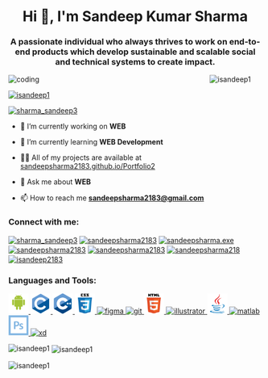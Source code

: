 <h1 align="center">Hi 👋, I'm Sandeep Kumar Sharma</h1>
<h3 align="center">A passionate individual who always thrives to work on end-to-end products which develop sustainable and scalable social and technical systems to create impact.</h3>
<img align="left" alt="coding" width=400 src="https://cdni.iconscout.com/illustration/premium/thumb/coder-3462295-2895977.png" >

<p align="left"> <img src="https://komarev.com/ghpvc/?username=isandeep1&label=Profile%20views&color=0e75b6&style=flat" alt="isandeep1" /> </p>

<p align="left"> <a href="https://github.com/ryo-ma/github-profile-trophy"><img src="https://github-profile-trophy.vercel.app/?username=isandeep1" alt="isandeep1" /></a> </p>

<p align="left"> <a href="https://twitter.com/sharma_sandeep3" target="blank"><img src="https://img.shields.io/twitter/follow/sharma_sandeep3?logo=twitter&style=for-the-badge" alt="sharma_sandeep3" /></a> </p>

- 🔭 I’m currently working on **WEB**

- 🌱 I’m currently learning **WEB Development**

- 👨‍💻 All of my projects are available at [sandeepsharma2183.github.io/Portfolio2](sandeepsharma2183.github.io/Portfolio2)

- 💬 Ask me about **WEB**

- 📫 How to reach me **sandeepsharma2183@gmail.com**

<h3 align="left">Connect with me:</h3>
<p align="left">
<a href="https://twitter.com/sharma_sandeep3" target="blank"><img align="center" src="https://raw.githubusercontent.com/rahuldkjain/github-profile-readme-generator/master/src/images/icons/Social/twitter.svg" alt="sharma_sandeep3" height="30" width="40" /></a>
<a href="https://linkedin.com/in/sandeepsharma2183" target="blank"><img align="center" src="https://raw.githubusercontent.com/rahuldkjain/github-profile-readme-generator/master/src/images/icons/Social/linked-in-alt.svg" alt="sandeepsharma2183" height="30" width="40" /></a>
<a href="https://instagram.com/sandeepsharma.exe" target="blank"><img align="center" src="https://raw.githubusercontent.com/rahuldkjain/github-profile-readme-generator/master/src/images/icons/Social/instagram.svg" alt="sandeepsharma.exe" height="30" width="40" /></a>
<a href="https://medium.com/sandeepsharma2183" target="blank"><img align="center" src="https://raw.githubusercontent.com/rahuldkjain/github-profile-readme-generator/master/src/images/icons/Social/medium.svg" alt="sandeepsharma2183" height="30" width="40" /></a>
<a href="https://www.codechef.com/users/sandeepsharma2183" target="blank"><img align="center" src="https://cdn.jsdelivr.net/npm/simple-icons@3.1.0/icons/codechef.svg" alt="sandeepsharma2183" height="30" width="40" /></a>
<a href="https://www.hackerrank.com/sandeepsharma218" target="blank"><img align="center" src="https://raw.githubusercontent.com/rahuldkjain/github-profile-readme-generator/master/src/images/icons/Social/hackerrank.svg" alt="sandeepsharma218" height="30" width="40" /></a>
<a href="https://auth.geeksforgeeks.org/user/isandeep2183" target="blank"><img align="center" src="https://raw.githubusercontent.com/rahuldkjain/github-profile-readme-generator/master/src/images/icons/Social/geeks-for-geeks.svg" alt="isandeep2183" height="30" width="40" /></a>
</p>

<h3 align="left">Languages and Tools:</h3>
<p align="left"> <a href="https://developer.android.com" target="_blank" rel="noreferrer"> <img src="https://raw.githubusercontent.com/devicons/devicon/master/icons/android/android-original-wordmark.svg" alt="android" width="40" height="40"/> </a> <a href="https://www.cprogramming.com/" target="_blank" rel="noreferrer"> <img src="https://raw.githubusercontent.com/devicons/devicon/master/icons/c/c-original.svg" alt="c" width="40" height="40"/> </a> <a href="https://www.w3schools.com/cpp/" target="_blank" rel="noreferrer"> <img src="https://raw.githubusercontent.com/devicons/devicon/master/icons/cplusplus/cplusplus-original.svg" alt="cplusplus" width="40" height="40"/> </a> <a href="https://www.w3schools.com/css/" target="_blank" rel="noreferrer"> <img src="https://raw.githubusercontent.com/devicons/devicon/master/icons/css3/css3-original-wordmark.svg" alt="css3" width="40" height="40"/> </a> <a href="https://www.figma.com/" target="_blank" rel="noreferrer"> <img src="https://www.vectorlogo.zone/logos/figma/figma-icon.svg" alt="figma" width="40" height="40"/> </a> <a href="https://git-scm.com/" target="_blank" rel="noreferrer"> <img src="https://www.vectorlogo.zone/logos/git-scm/git-scm-icon.svg" alt="git" width="40" height="40"/> </a> <a href="https://www.w3.org/html/" target="_blank" rel="noreferrer"> <img src="https://raw.githubusercontent.com/devicons/devicon/master/icons/html5/html5-original-wordmark.svg" alt="html5" width="40" height="40"/> </a> <a href="https://www.adobe.com/in/products/illustrator.html" target="_blank" rel="noreferrer"> <img src="https://www.vectorlogo.zone/logos/adobe_illustrator/adobe_illustrator-icon.svg" alt="illustrator" width="40" height="40"/> </a> <a href="https://www.java.com" target="_blank" rel="noreferrer"> <img src="https://raw.githubusercontent.com/devicons/devicon/master/icons/java/java-original.svg" alt="java" width="40" height="40"/> </a> <a href="https://www.mathworks.com/" target="_blank" rel="noreferrer"> <img src="https://upload.wikimedia.org/wikipedia/commons/2/21/Matlab_Logo.png" alt="matlab" width="40" height="40"/> </a> <a href="https://www.photoshop.com/en" target="_blank" rel="noreferrer"> <img src="https://raw.githubusercontent.com/devicons/devicon/master/icons/photoshop/photoshop-line.svg" alt="photoshop" width="40" height="40"/> </a> <a href="https://www.adobe.com/products/xd.html" target="_blank" rel="noreferrer"> <img src="https://cdn.worldvectorlogo.com/logos/adobe-xd.svg" alt="xd" width="40" height="40"/> </a> </p>

<p><img align="left" src="https://github-readme-stats.vercel.app/api/top-langs?username=isandeep1&show_icons=true&locale=en&layout=compact" alt="isandeep1" /></p>

<p>&nbsp;<img align="center" src="https://github-readme-stats.vercel.app/api?username=isandeep1&show_icons=true&locale=en" alt="isandeep1" /></p>

<p><img align="center" src="https://github-readme-streak-stats.herokuapp.com/?user=isandeep1&" alt="isandeep1" /></p>
